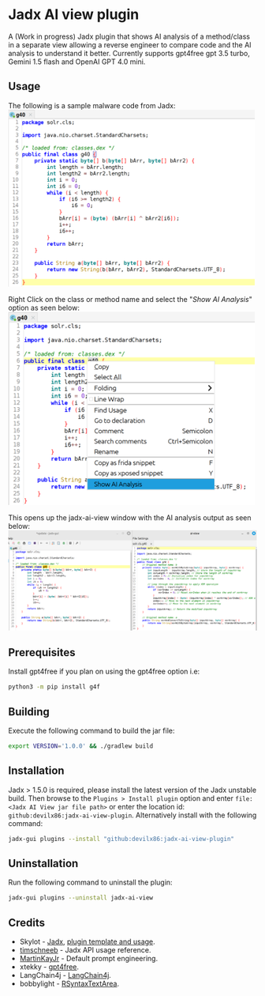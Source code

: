 # Jadx AI view plugin
A (Work in progress) Jadx plugin that shows AI analysis of a method/class in a separate view allowing a reverse engineer to compare code and the AI analysis to understand it better. Currently supports gpt4free gpt 3.5 turbo, Gemini 1.5 flash and OpenAI GPT 4.0 mini.

## Usage
The following is a sample malware code from Jadx:<br/>
<img src="./screenshots/original.png" width="500">

Right Click on the class or method name and select the "*Show AI Analysis*" option as seen below:<br/>
<img src="./screenshots/selectOption.png" width="500">

This opens up the jadx-ai-view window with the AI analysis output as seen below:<br/>
<img src="./screenshots/ai-view.png" width="1000">

## Prerequisites
Install gpt4free if you plan on using the gpt4free option i.e:
```bash
python3 -m pip install g4f
```

## Building
Execute the following command to build the jar file:
```bash
export VERSION='1.0.0' && ./gradlew build
```
## Installation
Jadx > 1.5.0 is required, please install the latest version of the Jadx unstable build. Then browse to the `Plugins > Install plugin` option and enter `file:<Jadx AI View jar file path>` or enter the location id: `github:devilx86:jadx-ai-view-plugin`. Alternatively install with the following command:
```bash
jadx-gui plugins --install "github:devilx86:jadx-ai-view-plugin"
```

## Uninstallation
Run the following command to uninstall the plugin:
```bash
jadx-gui plugins --uninstall jadx-ai-view 
```

## Credits
- Skylot - [Jadx](https://github.com/skylot/jadx), [plugin template and usage](https://github.com/skylot/jadx/wiki/Jadx-plugins-guide).
- [timschneeb](https://github.com/timschneeb/jadx-type-diagram-plugin) - Jadx API usage reference.
- [MartinKayJr](https://github.com/skylot/jadx/issues/1884#issue-1727047157) - Default prompt engineering.
- xtekky - [gpt4free](https://github.com/xtekky/gpt4free).
- LangChain4j - [LangChain4j](https://github.com/langchain4j/langchain4j/).
- bobbylight - [RSyntaxTextArea](https://github.com/bobbylight/RSyntaxTextArea).
